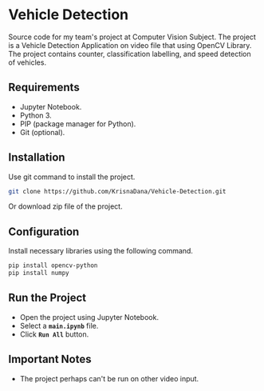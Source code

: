 # Vehicle Detection

Source code for my team's project at Computer Vision Subject. The project is a Vehicle Detection Application on video file that using OpenCV Library. The project contains counter, classification labelling, and speed detection of vehicles.

## Requirements

- Jupyter Notebook.
- Python 3.
- PIP (package manager for Python).
- Git (optional).

## Installation

Use git command to install the project.

```bash
git clone https://github.com/KrisnaDana/Vehicle-Detection.git
```

Or download zip file of the project.

## Configuration

Install necessary libraries using the following command.

```bash
pip install opencv-python
pip install numpy
```

## Run the Project

- Open the project using Jupyter Notebook.
- Select a **`main.ipynb`** file.
- Click **`Run All`** button.

## Important Notes

- The project perhaps can't be run on other video input.
